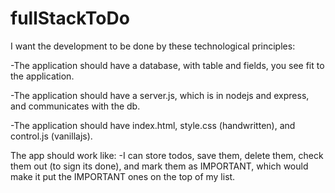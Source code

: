 # fullStackToDo

I want the development to be done by these technological principles:


-The application should have a database, with table and fields, you see fit to the application.


-The application should have a server.js, which is in nodejs and express, and communicates with the db.


-The application should have index.html, style.css (handwritten), and control.js (vanillajs).



The app should work like:
-I can store todos, save them, delete them, check them out (to sign its done), and mark them as IMPORTANT,
which would make it put the IMPORTANT ones on the top of my list.